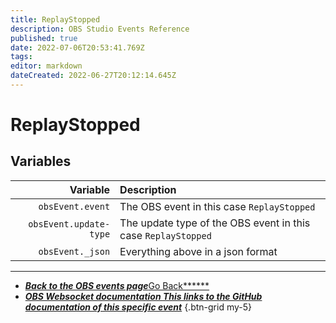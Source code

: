 ```yaml
---
title: ReplayStopped
description: OBS Studio Events Reference
published: true
date: 2022-07-06T20:53:41.769Z
tags:
editor: markdown
dateCreated: 2022-06-27T20:12:14.645Z
---
```


# ReplayStopped

## Variables

|               Variable | Description                                                   |
| ----------------------:|:------------------------------------------------------------- |
|       `obsEvent.event` | The OBS event in this case `ReplayStopped`                    |
| `obsEvent.update-type` | The update type of the OBS event in this case `ReplayStopped` |
|       `obsEvent._json` | Everything above in a json format                             |

---

- [<i class="mdi mdi-chevron-left"></i>***Back to the OBS events page***Go Back******](/en/Broadcasters/OBS/Events)
- [<i class="mdi mdi-github"></i> ***OBS Websocket documentation ***This links to the GitHub documentation of this specific event******](https://github.com/obsproject/obs-websocket/blob/4.x-current/docs/generated/protocol.md#replaystopped)
{.btn-grid my-5}
